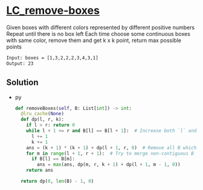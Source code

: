 # [LC_remove-boxes](https://leetcode.com/problems/remove-boxes)

Given boxes with different colors represented by different positive numbers
Repeat until there is no box left
Each time choose some continuous boxes with same color, remove them and get k x k point, return max possible points

```txt
Input: boxes = [1,3,2,2,2,3,4,3,1]
Output: 23
```

## Solution

* py

  ```py
  def removeBoxes(self, B: List[int]) -> int:
    @lru_cache(None)
    def dp(l, r, k):
      if l > r: return 0
      while l + 1 <= r and B[l] == B[l + 1]:  # Increase both `l` and `k` if they have consecutive colors with `B[l]`
        l += 1
        k += 1
      ans = (k + 1) * (k + 1) + dp(l + 1, r, 0)  # Remove all B which has same with `B[l]`
      for m in range(l + 1, r + 1):  # Try to merge non-contiguous B of same color together
        if B[l] == B[m]:
          ans = max(ans, dp(m, r, k + 1) + dp(l + 1, m - 1, 0))
      return ans

    return dp(0, len(B) - 1, 0)
  ```
